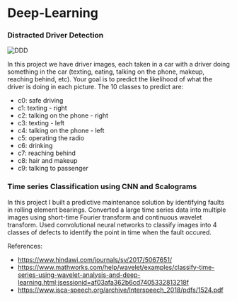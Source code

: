# Deep-Learning

### Distracted Driver Detection

![DDD](https://storage.googleapis.com/kaggle-competitions/kaggle/5048/media/drivers_statefarm.png)

In this project we have driver images, each taken in a car with a driver doing something in the car (texting, eating, talking on the phone, makeup, reaching behind, etc). Your goal is to predict the likelihood of what the driver is doing in each picture. 
The 10 classes to predict are:

 *   c0: safe driving
 *   c1: texting - right
 *   c2: talking on the phone - right
 *   c3: texting - left
 *   c4: talking on the phone - left
 *   c5: operating the radio
 *   c6: drinking
 *   c7: reaching behind
 *   c8: hair and makeup
 *   c9: talking to passenger

### Time series Classification using CNN and Scalograms

In this project I built a predictive maintenance solution by identifying faults in rolling element bearings. Converted a large time series data into multiple images using short-time Fourier transform and continuous wavelet transform. Used convolutional neural networks to classify images into 4 classes of defects to identify the point in time when the fault occured.

References:
* https://www.hindawi.com/journals/sv/2017/5067651/
* https://www.mathworks.com/help/wavelet/examples/classify-time-series-using-wavelet-analysis-and-deep-learning.html;jsessionid=af03afa362b6cd7405332813218f
* https://www.isca-speech.org/archive/Interspeech_2018/pdfs/1524.pdf

